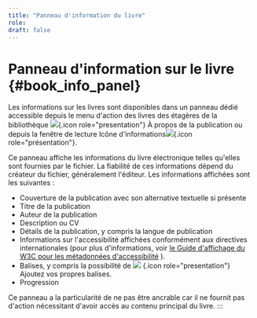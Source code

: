 ```yaml
---
title: "Panneau d'information du livre"
role: 
draft: false
---
```


# Panneau d'information sur le livre {#book_info_panel}

Les informations sur les livres sont disponibles dans un panneau dédié accessible depuis le menu d'action des livres des étagères de la bibliothèque ![](../../resources/images/icons3/info-icon.svg){.icon role="presentation"} <span class="ui_button">À propos de la publication</span> ou depuis la fenêtre de lecture Icône d'informations![](../../resources/images/icons3/info-icon.svg){.icon role="présentation"}.

Ce panneau affiche les informations du livre électronique telles qu'elles sont fournies par le fichier. La fiabilité de ces informations dépend du créateur du fichier, généralement l'éditeur. Les informations affichées sont les suivantes :

- Couverture de la publication avec son alternative textuelle si présente
- Titre de la publication
- Auteur de la publication
- Description ou CV
- Détails de la publication, y compris la langue de publication
- Informations sur l'accessibilité affichées conformément aux directives internationales (pour plus d'informations, voir [le Guide d'affichage du W3C pour les métadonnées d'accessibilité](https://w3c.github.io/publ-a11y/UX-Guide-Metadata/draft/principles/?updated) ).
- Balises, y compris la possibilité de ![](../../resources/images/icons3/tag-icon.svg) {.icon role="presentation"} <span class="ui_button">Ajoutez</span> vos propres balises.
- Progression

Ce panneau a la particularité de ne pas être ancrable car il ne fournit pas d'action nécessitant d'avoir accès au contenu principal du livre. :::

